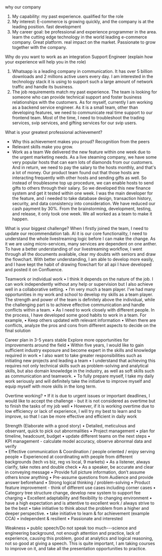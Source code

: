 why our company
1. My capability: my past experience. qualified for the role
2. My interest: E-commerce is growing quickly, and the company is at the leading position. fast development 
3. My career goal: be professional and experience programmer in the area. learn the cutting edge technology in the world leading e-commerce company. Great platform. real impact on the market. Passionate to grow together with the company.


Why do you want to work as an integration Support Engineer (explain how your experience will help you in the role)
1. Whatsapp is a leading company in communication. It has over 5 billion downloads and 2 millions active users every day. I am interested in the technology stack it is using to support such a large amount of network traffic and handle its business.
2. The job requirements match my past experience. The team is looking for someone who can provide technical support and foster business relationships with the customers. As for myself, currently I am working as a backend service engineer. As it is a small team, other than developing features, we need to communicate real time support to our frontend team. Most of the time, I need to troubleshoot the trading services, svip services, and gifting services for our svip users.

What is your greatest professional achievement?
- Why this achievement makes you proud? Recognition from the peers
- Relevant skills make you grow. 
- Work as a team 
We delivered the new feature within one week due to the urgent marketing needs. As a live steaming company, we have some very popular hosts that can earn lots of diamonds from our customers.
And in return, we need to pay the salary to the hosts monthly, and that's a lot of money. Our product team found out that those hosts are interacting frequently with other hosts and sending gifts as well.
So instead of troublesome top up procedure, we can enable hosts to send gifts to others through their salary. So we developed this new finance system and get it tested within one week. 
I was the main developer for the feature, and i needed to take database design, transaction history, security, and data consistency into consideration. We have reduced our cash payment by 30%. 
From the brainstorming, development, testing, and release, it only took one week. We all worked as a team to make it happen. 
  

What is your biggest challenge?
When I firstly joined the team, I need to update our recommendation tab. Al it is our core functionality, I need to understand the whole livestreaming logic before I can make the change.
As it we are using micro-services, many services are dependent on one anther. To have a better understanding of our livestreaming workflow, I went through all the documents available, clear my doubts with seniors and draw the flowchart. 
With better understanding, I am able to develop more easily, and I have kept the habit of drawing flowchart for all api I have developed and posted it on Confluence. 


Teamwork or individual work
•	I think it depends on the nature of the job. I can work independently without any help or supervision but I also achieve well in a collaborative setting.
•	I’m very much a team player. I’ve had many opportunities in my work and school to develop my skills as a team player. The strength and power of the team is definitely above the individual, while the challenging part is to achieve effective communication and handle conflicts within a team.
•	As I need to work closely with different people. In the process, I have developed some good habits to work in a team. For example,
•	Keep others updated with relevant information
•	When there are conflicts, analyze the pros and cons from different aspects to decide on the final solution


Career plan in 3-5 years stable
Explore more opportunities for improvements around the field
•	Within five years, I would like to gain sufficient industry exposure and become expert in the skills and knowledge required in work
•	I also want to take greater responsibilities such as initiating new projects and leading a team
•	I understand that achieving this requires not only technical skills such as problem-solving and analytical skills, but also domain knowledge in the industry, as well as soft skills such as communication and teamwork.
•	To fully prepare myself, I take my daily work seriously and will definitely take the initiative to improve myself and equip myself with more skills in the long term.

Overtime working?
•	If it is due to urgent issues or important deadlines, I would like to accept the challenge -  but it is not considered as overtime but to finish the tasks of my job well
•	However, if it is working overtime due to low efficiency or lack of experience, I will try my best to learn and to improve, so that I can be more effective and efficient in daily work


Strength (Elaborate with a good story)
•	Detailed, meticulous and observant, quick to pick out abnormalities
•	Project management
•	plan for timeline, headcount, budget
•	update different teams on the next steps
•	KPI management - calculate model accuracy, observe abnormal data and verify  
•	Effective communication & Coordination / people oriented / enjoy serving people
•	Experienced at coordinating with people from different backgrounds (tech vs biz, reg vs local, 9 markets)
•	As a listener, always clarify, take notes and double check
•	As a speaker, be accurate and clear in conveying message
•	Provide full picture information, don’t assume others know anything
•	Pre-assume questions from Audience and provide answer beforehand
•	Strong logical thinking / problem-solving
•	Product feature improvement - think of different use cases including corner cases
•	Category tree structure change, develop new system to support fee charging
•	Excellent adaptability and flexibility to changing environment
•	have a high expectation and is attentive to excellent work / always strive to be the best
•	take initiative to think about the problem from a higher and deeper perspective.
•	take initiative to learn & for achievement (example CCA)
•	independent & resilient
•	Passionate and interested


Weakness
•	public speech/Do not speak too much---science and engineering background, not enough attention and practice, lack of experience, causing this problem, good at analytics and logical reasoning, not so good at giving a speech. This is quite important, I am taking courses to improve on it, and take all the presentation opportunities to practice. 


